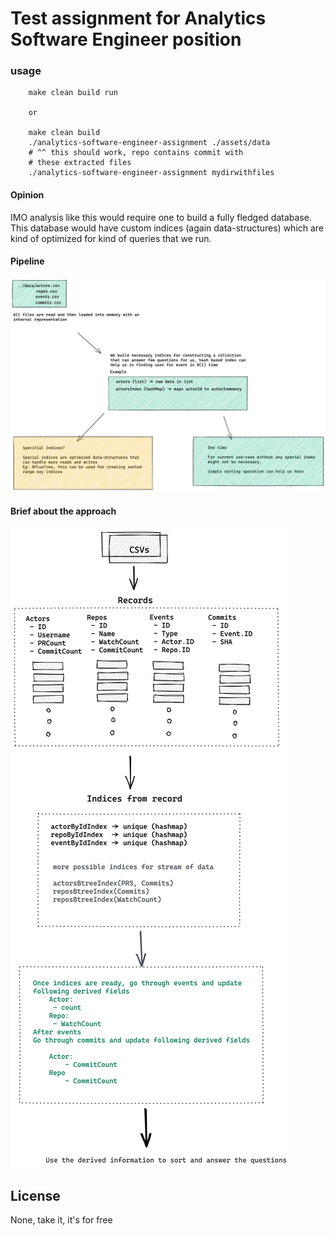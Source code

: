 # Test assignment for Analytics Software Engineer position

### usage

```shell
    make clean build run

    or

    make clean build
    ./analytics-software-engineer-assignment ./assets/data
    # ^^ this should work, repo contains commit with
    # these extracted files
    ./analytics-software-engineer-assignment mydirwithfiles
```

#### Opinion

IMO analysis like this would require one to build a fully fledged database. This database would have custom indices (again data-structures) which are kind of optimized for kind of queries that we run.

#### Pipeline

<img src="assets/pipeline.png"/>

#### Brief about the approach

<img src="assets/approach.png"/>

## License

None, take it, it's for free
